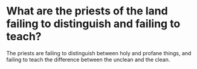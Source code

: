 # What are the priests of the land failing to distinguish and failing to teach?

The priests are failing to distinguish between holy and profane things, and failing to teach the difference between the unclean and the clean.
